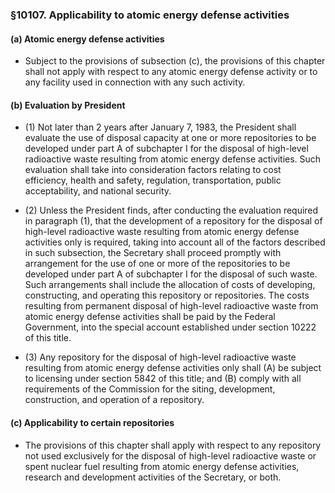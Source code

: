 ### §10107. Applicability to atomic energy defense activities
#### (a) Atomic energy defense activities
* Subject to the provisions of subsection (c), the provisions of this chapter shall not apply with respect to any atomic energy defense activity or to any facility used in connection with any such activity.

#### (b) Evaluation by President
* (1) Not later than 2 years after January 7, 1983, the President shall evaluate the use of disposal capacity at one or more repositories to be developed under part A of subchapter I for the disposal of high-level radioactive waste resulting from atomic energy defense activities. Such evaluation shall take into consideration factors relating to cost efficiency, health and safety, regulation, transportation, public acceptability, and national security.

* (2) Unless the President finds, after conducting the evaluation required in paragraph (1), that the development of a repository for the disposal of high-level radioactive waste resulting from atomic energy defense activities only is required, taking into account all of the factors described in such subsection, the Secretary shall proceed promptly with arrangement for the use of one or more of the repositories to be developed under part A of subchapter I for the disposal of such waste. Such arrangements shall include the allocation of costs of developing, constructing, and operating this repository or repositories. The costs resulting from permanent disposal of high-level radioactive waste from atomic energy defense activities shall be paid by the Federal Government, into the special account established under section 10222 of this title.

* (3) Any repository for the disposal of high-level radioactive waste resulting from atomic energy defense activities only shall (A) be subject to licensing under section 5842 of this title; and (B) comply with all requirements of the Commission for the siting, development, construction, and operation of a repository.

#### (c) Applicability to certain repositories
* The provisions of this chapter shall apply with respect to any repository not used exclusively for the disposal of high-level radioactive waste or spent nuclear fuel resulting from atomic energy defense activities, research and development activities of the Secretary, or both.